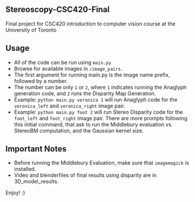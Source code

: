 ## Stereoscopy-CSC420-Final
Final project for CSC420 introduction to computer vision course at the University of Toronto

## Usage
- All of the code can be run using `main.py`
- Browse for available images in `/image_pairs.`
- The first argument for running main.py is the image name prefix, followed by a number.
- The number can be only `1` or `2`, where `1` indicates running the Anaglyph generation code, and `2` runs the Disparity Map Generation. 
- Example: `python main.py veronica 1` will run Anaglyph code for the `veronica_left` and `veronica_right` image pair.
- Example: `python main.py foot 2` will run Stereo Disparity code for the `foot_left` and `foot_right` image pair. There are more prompts following this initial command, that ask to run the Middlebury evaluation vs. StereoBM computation, and the Gaussian kernel size. 

## Important Notes
- Before running the Middlebury Evaluation, make sure that `imagemagick` is installed. 
- Video and blenderfiles of final results using disparity are in 3D_model_results.

Enjoy! :)
